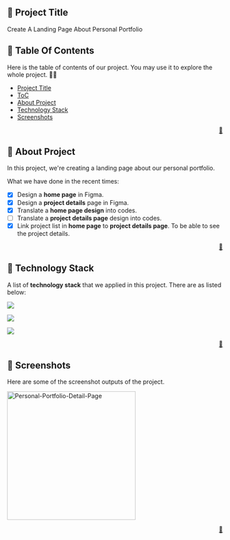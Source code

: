 <!-- START Project Title -->
## 📓 Project Title
Create A Landing Page About Personal Portfolio
<!-- END Project Title -->

<!-- START Table Of Contents -->
## 📌 Table Of Contents
Here is the table of contents of our project. You may use it to explore the whole project. 🛴💨

- [Project Title](#-project-title)
- [ToC](#-table-of-contents)
- [About Project](#-about-project)
- [Technology Stack](#-technology-stack)
- [Screenshots](#-screenshots)

<p align="right"><a href="#-project-title">🔼</a></p>
<!-- END Table Of Contents -->

<!-- START About Project -->
## 📢 About Project
In this project, we're creating a landing page about our personal portfolio.

What we have done in the recent times:
* [x] Design a **home page** in Figma.
* [x] Design a **project details** page in Figma.
* [x] Translate a **home page design** into codes.
* [ ] Translate a **project details page** design into codes.
* [x] Link project list in **home page** to **project details page**. To be able to see the project details.

<p align="right"><a href="#-project-title">🔼</a></p>
<!-- END About Project -->

<!-- START Technology Stack -->
## 🚀 Technology Stack
A list of **technology stack** that we applied in this project. There are as listed below:

<p align="left">
  <a href="https://skillicons.dev">
    <img src="https://skillicons.dev/icons?i=html,css,javascript" />
  </a>
</p>
<p align="left">
  <a href="https://skillicons.dev">
    <img src="https://skillicons.dev/icons?i=nextjs,sass" />
  </a>
</p>
<p align="left">
  <a href="https://skillicons.dev">
    <img src="https://skillicons.dev/icons?i=figma,vscode" />
  </a>
</p>

<p align="right"><a href="#-project-title">🔼</a></p>
<!-- END Technology Stack -->

<!-- START Screenshots -->
## 📸 Screenshots
Here are some of the screenshot outputs of the project.

<div align="left">
  <img width="300" alt="Personal-Portfolio-Detail-Page" src="https://user-images.githubusercontent.com/92319348/198881969-b5daec2b-8cb9-48cb-9709-b5755a735e09.png">
</div>

<p align="right"><a href="#-project-title">🔼</a></p>
<!-- END Screenshots -->



